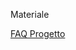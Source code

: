 Materiale

[FAQ Progetto](https://docs.google.com/document/d/e/2PACX-1vRuR05dqLgmrDO0dbLxUQYJNKLbIcl0jOsKAONOZIxdDfckEdnRxw87M9RGnIGbMetzNS9bVqwz66yK/pub#h.ecikzli137to)
